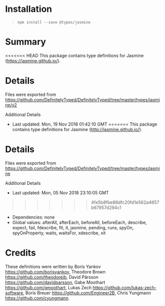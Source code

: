 # Installation
> `npm install --save @types/jasmine`

# Summary
<<<<<<< HEAD
This package contains type definitions for Jasmine (https://jasmine.github.io/).

# Details
Files were exported from https://github.com/DefinitelyTyped/DefinitelyTyped/tree/master/types/jasmine/v2

Additional Details
 * Last updated: Mon, 19 Nov 2018 01:42:10 GMT
=======
This package contains type definitions for Jasmine (http://jasmine.github.io/).

# Details
Files were exported from https://github.com/DefinitelyTyped/DefinitelyTyped/tree/master/types/jasmine

Additional Details
 * Last updated: Mon, 05 Nov 2018 23:10:05 GMT
>>>>>>> 4fe5b8fbe88dfc20fd1e562a4657b67957d294c1
 * Dependencies: none
 * Global values: afterAll, afterEach, beforeAll, beforeEach, describe, expect, fail, fdescribe, fit, it, jasmine, pending, runs, spyOn, spyOnProperty, waits, waitsFor, xdescribe, xit

# Credits
These definitions were written by Boris Yankov <https://github.com/borisyankov>, Theodore Brown <https://github.com/theodorejb>, David Pärsson <https://github.com/davidparsson>, Gabe Moothart <https://github.com/gmoothart>, Lukas Zech <https://github.com/lukas-zech-software>, Boris Breuer <https://github.com/Engineer2B>, Chris Yungmann <https://github.com/cyungmann>.
